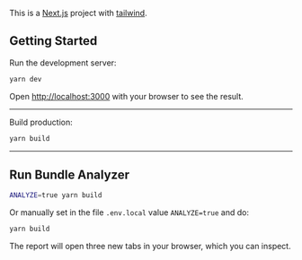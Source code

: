 This is a [Next.js](https://nextjs.org/) project with [tailwind](https://tailwindcss.com/).

## Getting Started

Run the development server:

```bash
yarn dev
```
Open [http://localhost:3000](http://localhost:3000) with your browser to see the result.

---

Build production:

```bash
yarn build
```

---

## Run Bundle Analyzer

```bash
ANALYZE=true yarn build
```

Or manually set in the file ```.env.local``` value `ANALYZE=true` and do:
```bash
yarn build
```

The report will open three new tabs in your browser, which you can inspect.
